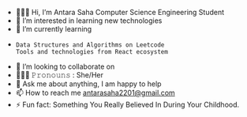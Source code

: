 - 👩🏻‍🎓 Hi, I’m Antara Saha Computer Science Engineering Student
- 👀 I’m interested in learning new technologies
- 🌱 I’m currently learning
-     Data Structures and Algorithms on Leetcode
      Tools and technologies from React ecosystem
- 💞️ I’m looking to collaborate on
- 🧚🏻‍♀ 𝙿𝚛𝚘𝚗𝚘𝚞𝚗𝚜 : She/Her
- 💬 Ask me about anything, I am happy to help
- 📫 How to reach me antarasaha2201@gmail.com
- ⚡ Fun fact: Something You Really Believed In During Your Childhood.

<!---
antarasaha22/antarasaha22 is a ✨ special ✨ repository because its `README.md` (this file) appears on your GitHub profile.
You can click the Preview link to take a look at your changes.
--->

